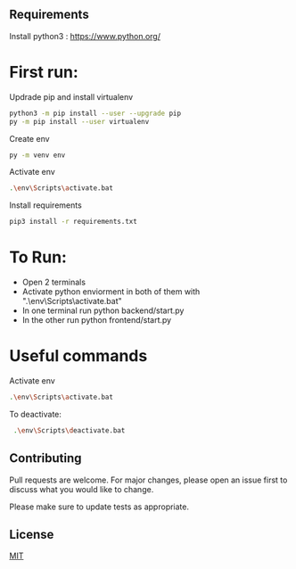 ## Requirements 

Install python3 : https://www.python.org/


# First run:

Updrade pip and install virtualenv

```bash
python3 -m pip install --user --upgrade pip
py -m pip install --user virtualenv
```

Create env

```bash
py -m venv env
```

Activate env

```bash
.\env\Scripts\activate.bat
```

Install requirements

```bash
pip3 install -r requirements.txt
```

# To Run:

 * Open 2 terminals
 * Activate python enviorment in both of them with ".\env\Scripts\activate.bat"
 * In one terminal run python backend/start.py
 * In the other run python frontend/start.py


# Useful commands

Activate env

```bash
.\env\Scripts\activate.bat
```

To deactivate:

```bash
 .\env\Scripts\deactivate.bat
```

## Contributing
Pull requests are welcome. For major changes, please open an issue first to discuss what you would like to change.

Please make sure to update tests as appropriate.

## License
[MIT](https://choosealicense.com/licenses/mit/)
